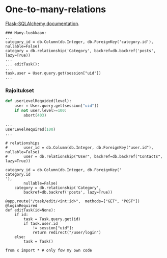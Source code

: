 # One-to-many-relations
[Flask-SQLAlchemy documentation](https://flask-sqlalchemy.palletsprojects.com/en/2.x/quickstart/).

```
### Many-luokkaan:
...
category_id = db.Column(db.Integer, db.ForeignKey('category.id'), nullable=False)
category = db.relationship('Category', backref=db.backref('posts', lazy=True))
...
... editTask():
...
task.user = User.query.get(session["uid"])
...
```
### Rajoitukset
```python
def userLevelRequided(level):
	user = User.query.get(session["uid"])
	if not user.level>=100:
		abort(403)

...
userLevelRequired(100)
...
```
```
# relationships
#       user_id = db.Column(db.Integer, db.ForeignKey("user.id"), nullable=False)
#       user = db.relationship("User", backref=db.backref("Contacts", lazy=True))
```
```
category_id = db.Column(db.Integer, db.ForeignKey('
category.id
'),
        nullable=False)
    category = db.relationship('Category',
        backref=db.backref('posts', lazy=True))
```
```
@app.route("/task/edit/<int:id>",  methods=["GET", "POST"])
@loginRequired
def editTask(id=None):
	if id:
		task = Task.query.get(id)
		if task.user.id
			!= session["uid"]:
			return redirect("/user/login")
	else:
		task = Task()
```
```
from x import * # only fow my own code
```
